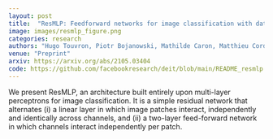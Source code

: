 ```yaml
---
layout: post
title:  "ResMLP: Feedforward networks for image classification with data-efficient training"
image: images/resmlp_figure.png
categories: research
authors: "Hugo Touvron, Piotr Bojanowski, Mathilde Caron, Matthieu Cord, <strong>Alaaeldin El-Nouby</strong>, Edouard Grave, Gautier Izacard, Armand Joulin, Gabriel Synnaeve, Jakob Verbeek, Hervé Jégou"
venue: "Preprint"
arxiv: https://arxiv.org/abs/2105.03404
code: https://github.com/facebookresearch/deit/blob/main/README_resmlp.md
---
```

We present ResMLP, an architecture built entirely upon multi-layer perceptrons for image classification.
It is a simple residual network that alternates (i) a linear layer in which image patches interact, independently
and identically across channels, and (ii) a two-layer feed-forward network in which channels interact independently per patch. 
